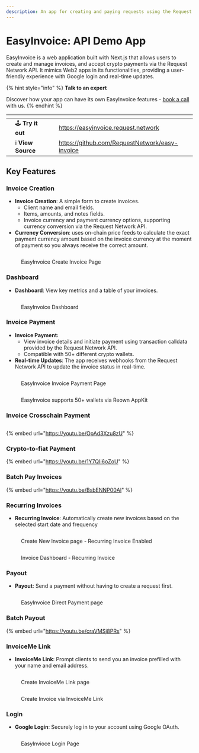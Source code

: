 ```yaml
---
description: An app for creating and paying requests using the Request Network API.
---
```


# EasyInvoice: API Demo App

EasyInvoice is a web application built with Next.js that allows users to create and manage invoices, and accept crypto payments via the Request Network API. It mimics Web2 apps in its functionalities, providing a user-friendly experience with Google login and real-time updates.

{% hint style="info" %}
**Talk to an expert**

Discover how your app can have its own EasyInvoice features - [book a call](https://calendly.com/mariana-rn/request-network-demo-docs) with us.
{% endhint %}

<table data-card-size="large" data-view="cards" data-full-width="false"><thead><tr><th></th><th></th><th></th><th data-hidden data-card-target data-type="content-ref"></th></tr></thead><tbody><tr><td></td><td><span data-gb-custom-inline data-tag="emoji" data-code="1f579">🕹️</span> <strong>Try it out</strong></td><td></td><td><a href="https://easyinvoice.request.network">https://easyinvoice.request.network</a></td></tr><tr><td></td><td><span data-gb-custom-inline data-tag="emoji" data-code="2139">ℹ️</span> <strong>View Source</strong></td><td></td><td><a href="https://github.com/RequestNetwork/easy-invoice">https://github.com/RequestNetwork/easy-invoice</a></td></tr></tbody></table>

## Key Features

### **Invoice Creation**

* **Invoice Creation**: A simple form to create invoices.
  * Client name and email fields.
  * Items, amounts, and notes fields.
  * Invoice currency and payment currency options, supporting currency conversion via the Request Network API.
* **Currency Conversion**: uses on-chain price feeds to calculate the exact payment currency amount based on the invoice currency at the moment of payment so you always receive the correct amount.

<figure><img src="../.gitbook/assets/Screenshot from 2025-02-13 14-48-47 (2).png" alt=""><figcaption><p>EasyInvoice Create Invoice Page</p></figcaption></figure>

### **Dashboard**

* **Dashboard**: View key metrics and a table of your invoices.

<figure><img src="../.gitbook/assets/Screenshot from 2025-02-14 01-00-51 (2).png" alt=""><figcaption><p>EasyInvoice Dashboard</p></figcaption></figure>

### Invoice Payment

* **Invoice Payment:**
  * View invoice details and initiate payment using transaction calldata provided by the Request Network API.
  * Compatible with 50+ different crypto wallets.
* **Real-time Updates**: The app receives webhooks from the Request Network API to update the invoice status in real-time.

<figure><img src="../.gitbook/assets/Screenshot from 2025-02-14 01-01-00 (2).png" alt=""><figcaption><p>EasyInvoice Invoice Payment Page</p></figcaption></figure>

<figure><img src="../.gitbook/assets/image (1) (3).png" alt=""><figcaption><p>EasyInvoice supports 50+ wallets via Reown AppKit</p></figcaption></figure>

### Invoice Crosschain Payment

<figure><img src="../.gitbook/assets/Screenshot 2025-04-01 at 4.07.30 PM.png" alt=""><figcaption></figcaption></figure>

{% embed url="https://youtu.be/OpAd3Xzu8zU" %}

### Crypto-to-fiat Payment

{% embed url="https://youtu.be/1Y7QIi6oZoU" %}

### Batch Pay Invoices

{% embed url="https://youtu.be/BsbENNP00AI" %}

### Recurring Invoices

* **Recurring Invoice**: Automatically create new invoices based on the selected start date and frequency

<figure><img src="../.gitbook/assets/Screenshot 2025-04-02 at 4.03.45 PM.png" alt=""><figcaption><p>Create New Invoice page - Recurring Invoice Enabled</p></figcaption></figure>

<figure><img src="../.gitbook/assets/Screenshot 2025-04-02 at 4.08.57 PM.png" alt=""><figcaption><p>Invoice Dashboard - Recurring Invoice</p></figcaption></figure>

### Payout

* **Payout**: Send a payment without having to create a request first.

<figure><img src="../.gitbook/assets/image (6) (1).png" alt=""><figcaption><p>EasyInvoice Direct Payment page</p></figcaption></figure>

### Batch Payout

{% embed url="https://youtu.be/craVMSj8PRs" %}

### InvoiceMe Link

* **InvoiceMe Link**: Prompt clients to send you an invoice prefilled with your name and email address.

<figure><img src="../.gitbook/assets/image9.png" alt=""><figcaption><p>Create InvoiceMe Link page</p></figcaption></figure>

<figure><img src="../.gitbook/assets/image7.png" alt=""><figcaption><p>Create Invoice via InvoiceMe Link</p></figcaption></figure>

### Login

* **Google Login**: Securely log in to your account using Google OAuth.

<figure><img src="../.gitbook/assets/image (13).png" alt=""><figcaption><p>EasyInvioce Login Page</p></figcaption></figure>
